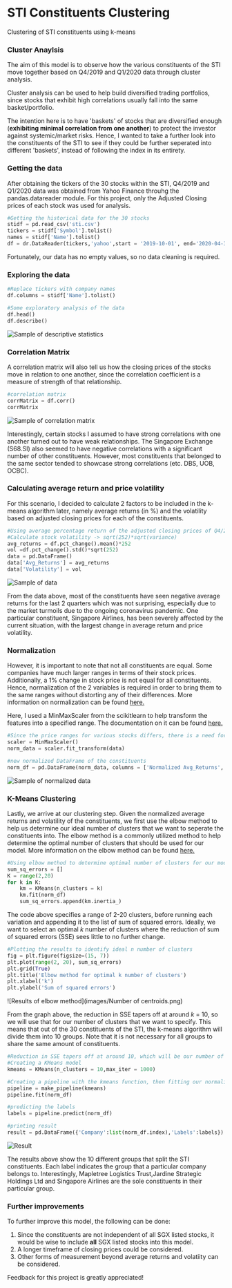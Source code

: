 # STI Constituents Clustering
Clustering of STI constituents using k-means

### Cluster Anaylsis
The aim of this model is to observe how the various constituents of the STI move together based on Q4/2019 and Q1/2020 data through cluster analysis.

Cluster analysis can be used to help build diversified trading portfolios, since stocks that exhibit high correlations usually fall into the same basket/portfolio.

The intention here is to have 'baskets' of stocks that are diversified enough (**exhibiting minimal correlation from one another**) to protect the investor against systemic/market risks. Hence, I wanted to take a further look into the constituents of the STI to see if they could be further seperated into different 'baskets', instead of following the index in its entirety. 

### Getting the data
After obtaining the tickers of the 30 stocks within the STI, Q4/2019 and Q1/2020 data was obtained from Yahoo Finance throuhg the pandas.datareader module. For this project, only the Adjusted Closing prices of each stock was used for analysis.

```python
#Getting the historical data for the 30 stocks
stidf = pd.read_csv('sti.csv')
tickers = stidf['Symbol'].tolist()
names = stidf['Name'].tolist()
df = dr.DataReader(tickers,'yahoo',start = '2019-10-01', end='2020-04-30')['Adj Close']
```

Fortunately, our data has no empty values, so no data cleaning is required.

### Exploring the data
```python
#Replace tickers with company names
df.columns = stidf['Name'].tolist()

#Some exploratory analysis of the data
df.head()
df.describe()
```
![Sample of descriptive statistics](images/sample_desc.png)

### Correlation Matrix
A correlation matrix will also tell us how the closing prices of the stocks move in relation to one another, since the correlation coefficient is a measure of strength of that relationship. 

```python
#correlation matrix
corrMatrix = df.corr()
corrMatrix
```
![Sample of correlation matrix](images/sample_corrmatrix.png)

Interestingly, certain stocks I assumed to have strong correlations with one another turned out to have weak relationships. The Singapore Exchange (S68.SI) also seemed to have negative correlations with a significant number of other constituents. However, most constituents that belonged to the same sector tended to showcase strong correlations (etc. DBS, UOB, OCBC).

### Calculating average return and price volatility
For this scenario, I decided to calculate 2 factors to be included in the k-means algorithm later, namely average returns (in %) and the volatility based on adjusted closing prices for each of the constituents. 

```python
#Using average percentage return of the adjusted closing prices of Q4/2019 & Q1/2020 then extraploate that to a one year period
#Calculate stock volatility -> sqrt(252)*sqrt(variance)
avg_returns = df.pct_change().mean()*252
vol =df.pct_change().std()*sqrt(252) 
data = pd.DataFrame()
data['Avg_Returns'] = avg_returns
data['Volatility'] = vol
```

![Sample of data](images/sample_data.png)

From the data above, most of the constituents have seen negative average returns for the last 2 quarters which was not surprising, especially due to the market turmoils due to the ongoing coronavirus pandemic. One particular constituent, Singapore Airlines, has been severely affected by the current situation, with the largest change in average return and price volatility. 

### Normalization
However, it is important to note that not all constituents are equal. Some companies have much larger ranges in terms of their stock prices. Additionally, a 1% change in stock price is not equal for all constituents. Hence, normalization of the 2 variables is required in order to bring them to the same ranges without distorting any of their differences. More information on normalization can be found [here.](https://medium.com/@swethalakshmanan14/how-when-and-why-should-you-normalize-standardize-rescale-your-data-3f083def38ff)

Here, I used a MinMaxScaler from the scikitlearn to help transform the features into a specified range. The documentation on it can be found [here.](https://scikit-learn.org/stable/modules/generated/sklearn.preprocessing.MinMaxScaler.html)

```python
#Since the price ranges for various stocks differs, there is a need for normalization, using MinMaxScaler
scaler = MinMaxScaler()
norm_data = scaler.fit_transform(data)

#new normalized DataFrame of the constituents
norm_df = pd.DataFrame(norm_data, columns = ['Normalized Avg_Returns', 'Normalized Volatility'], index = names)
```
![Sample of normalized data](images/sample_normdata.png)

### K-Means Clustering
Lastly, we arrive at our clustering step. Given the normalized average returns and volatility of the constituents, we first use the elbow method to help us determine our ideal number of clusters that we want to seperate the constituents into. The elbow method is a commonly utilized method to help determine the optimal number of clusters that should be used for our model. More information on the elbow method can be found [here.](https://www.datanovia.com/en/lessons/determining-the-optimal-number-of-clusters-3-must-know-methods/)

```python
#Using elbow method to determine optimal number of clusters for our model
sum_sq_errors = []
K = range(2,20)
for k in K:
    km = KMeans(n_clusters = k)
    km.fit(norm_df)
    sum_sq_errors.append(km.inertia_)
```

The code above specifies a range of 2-20 clusters, before running each variation and appending it to the list of sum of squared errors. Ideally, we want to select an optimal *k* number of clusters where the reduction of sum of squared errors (SSE) sees little to no further change.

```python
#Plotting the results to identify ideal n number of clusters
fig = plt.figure(figsize=(15, 7))
plt.plot(range(2, 20), sum_sq_errors)
plt.grid(True)
plt.title('Elbow method for optimal k number of clusters')
plt.xlabel('k')
plt.ylabel('Sum of squared errors')
```

![Results of elbow method](images/Number of centroids.png)

From the graph above, the reduction in SSE tapers off at around *k* = 10, so we will use that for our number of clusters that we want to specify. This means that out of the 30 constituents of the STI, the k-means algorithm will divide them into 10 groups. Note that it is not necessary for all groups to share the same amount of constituents.

```python
#Reduction in SSE tapers off at around 10, which will be our number of centroids
#Creating a KMeans model
kmeans = KMeans(n_clusters = 10,max_iter = 1000)

#Creating a pipeline with the kmeans function, then fitting our normalized data
pipeline = make_pipeline(kmeans)
pipeline.fit(norm_df)

#predicting the labels
labels = pipeline.predict(norm_df)

#printing result
result = pd.DataFrame({'Company':list(norm_df.index),'Labels':labels}).sort_values(by = 'Labels', axis=0)
```
![Result](images/results.png)

The results above show the 10 different groups that split the STI constituents. Each label indicates the group that a particular company belongs to. Interestingly, Mapletree Logistics Trust,Jardine Strategic Holdings Ltd and Singapore Airlines are the sole constituents in their particular group. 

### Further improvements
To further improve this model, the following can be done:

1. Since the constituents are not independent of all SGX listed stocks, it would be wise to include **all** SGX listed stocks into this model.
2. A longer timeframe of closing prices could be considered.
3. Other forms of measurement beyond average returns and volatiity can be considered.

Feedback for this project is greatly appreciated!
